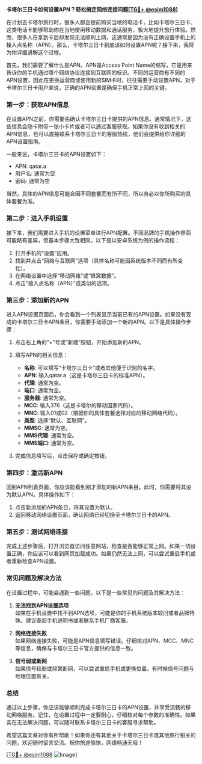 **卡塔尔三日卡如何设置APN？轻松搞定网络连接问题[[TG💪+ @esim1088](https://t.me/s/esim1088)]**

在计划去卡塔尔旅行时，很多人都会提前购买当地的电话卡，比如卡塔尔三日卡。这类电话卡能够帮助你在当地使用移动数据和通话服务，极大地提升旅行体验。然而，很多人在拿到卡后却发现无法顺利上网，这通常是因为没有正确设置手机上的接入点名称（APN）。那么，卡塔尔三日卡到底该如何设置APN呢？接下来，我将为你详细讲解这个过程。

首先，我们需要了解什么是APN。APN是Access Point Name的缩写，它是用来告诉你的手机通过哪个网络协议连接到互联网的标识。不同的运营商有不同的APN设置，因此在更换运营商或使用新的SIM卡时，往往需要手动设置APN。对于卡塔尔三日卡用户来说，正确的APN设置是确保手机正常上网的关键。

### **第一步：获取APN信息**
在设置APN之前，你需要先确认卡塔尔三日卡提供的APN信息。通常情况下，这些信息会随卡附带一张小卡片或者可以通过客服获取。如果你没有收到相关的APN信息，也可以直接联系卡塔尔三日卡的客服热线，他们会提供给你详细的APN设置指南。

一般来说，卡塔尔三日卡的APN设置如下：
- APN: qatar.a
- 用户名: 通常为空
- 密码: 通常为空

当然，具体的APN信息可能会因不同套餐而有所不同，所以务必以你所购买的具体套餐为准。

### **第二步：进入手机设置**
接下来，我们需要进入手机的设置菜单进行APN配置。不同品牌的手机操作界面可能略有差异，但基本步骤大致相同。以下是以安卓系统为例的操作流程：

1. 打开手机的“设置”应用。
2. 找到并点击“网络与互联网”选项（具体名称可能因系统版本不同而有所变化）。
3. 在网络设置中选择“移动网络”或“蜂窝数据”。
4. 点击“接入点名称（APN）”或类似的选项。

### **第三步：添加新的APN**
进入APN设置页面后，你会看到一个列表显示当前已有的APN设置。如果没有现成的卡塔尔三日卡APN条目，你需要手动添加一个新的APN。以下是具体操作步骤：

1. 点击右上角的“+”号或“新建”按钮，开始添加新的APN。
2. 填写APN的相关信息：
   - **名称**: 可以填写“卡塔尔三日卡”或者其他便于识别的名字。
   - **APN**: 输入qatar.a（这是卡塔尔三日卡的标准APN）。
   - **代理**: 通常为空。
   - **端口**: 通常为空。
   - **服务器**: 通常为空。
   - **MCC**: 输入376（这是卡塔尔的移动国家代码）。
   - **MNC**: 输入01或02（根据你的具体套餐选择对应的移动网络代码）。
   - **类型**: 选择“默认、互联网”。
   - **MMSC**: 通常为空。
   - **MMS代理**: 通常为空。
   - **MMS端口**: 通常为空。

3. 完成信息填写后，点击保存或确定按钮。

### **第四步：激活新APN**
回到APN列表页面，你应该能看到刚才添加的新APN条目。此时，你需要将其设为默认APN。具体操作如下：

1. 点击新添加的APN条目，将其设置为默认。
2. 返回移动网络设置页面，确认网络已经切换至卡塔尔三日卡的APN。

### **第五步：测试网络连接**
完成上述步骤后，打开浏览器访问任意网站，检查是否能够正常上网。如果一切设置正确，你应该可以看到网页加载成功。如果仍然无法上网，可以尝试重启手机或者重新检查APN设置。

### **常见问题及解决方法**
在设置过程中，可能会遇到一些问题。以下是一些常见的问题及其解决方法：

1. **无法找到APN设置选项**  
   如果在手机设置中找不到APN选项，可能是你的手机系统版本较旧或者品牌特殊。建议查阅手机说明书或者联系手机厂商客服。

2. **网络连接失败**  
   如果网络连接失败，可能是APN信息填写错误。仔细核对APN、MCC、MNC等信息，确保与卡塔尔三日卡官方提供的信息一致。

3. **信号弱或断网**  
   如果信号较弱或频繁断网，可以尝试重启手机或更换位置。有时候信号问题与地理位置有关。

### **总结**
通过以上步骤，你应该能够顺利完成卡塔尔三日卡的APN设置，并享受流畅的移动网络服务。记住，在设置过程中一定要耐心，仔细核对每个参数的准确性。如果实在无法解决问题，可以随时联系卡塔尔三日卡的客服寻求帮助。

希望这篇文章对你有所帮助！如果你还有其他关于卡塔尔三日卡或其他旅行相关的问题，欢迎随时留言交流。祝你旅途愉快，网络畅通无阻！

[[TG💪+ @esim1088](https://t.me/s/esim1088) ![Image](https://i.postimg.cc/4NQfJmqS/Snipaste-2025-05-13-00-14-12.png)]